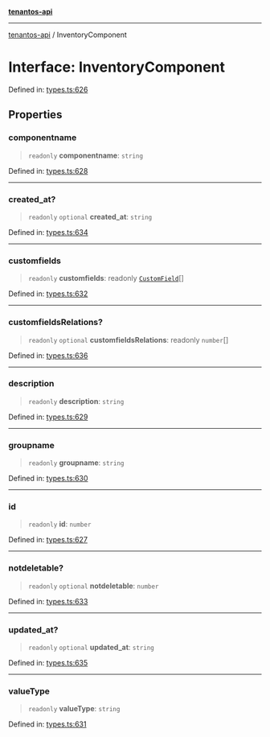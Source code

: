 [**tenantos-api**](../README.md)

***

[tenantos-api](../globals.md) / InventoryComponent

# Interface: InventoryComponent

Defined in: [types.ts:626](https://github.com/shadmanZero/tenantos-api/blob/b1ba837cafbeb4e057ec12e90b81a7c5ea5b383f/src/types.ts#L626)

## Properties

### componentname

> `readonly` **componentname**: `string`

Defined in: [types.ts:628](https://github.com/shadmanZero/tenantos-api/blob/b1ba837cafbeb4e057ec12e90b81a7c5ea5b383f/src/types.ts#L628)

***

### created\_at?

> `readonly` `optional` **created\_at**: `string`

Defined in: [types.ts:634](https://github.com/shadmanZero/tenantos-api/blob/b1ba837cafbeb4e057ec12e90b81a7c5ea5b383f/src/types.ts#L634)

***

### customfields

> `readonly` **customfields**: readonly [`CustomField`](CustomField.md)[]

Defined in: [types.ts:632](https://github.com/shadmanZero/tenantos-api/blob/b1ba837cafbeb4e057ec12e90b81a7c5ea5b383f/src/types.ts#L632)

***

### customfieldsRelations?

> `readonly` `optional` **customfieldsRelations**: readonly `number`[]

Defined in: [types.ts:636](https://github.com/shadmanZero/tenantos-api/blob/b1ba837cafbeb4e057ec12e90b81a7c5ea5b383f/src/types.ts#L636)

***

### description

> `readonly` **description**: `string`

Defined in: [types.ts:629](https://github.com/shadmanZero/tenantos-api/blob/b1ba837cafbeb4e057ec12e90b81a7c5ea5b383f/src/types.ts#L629)

***

### groupname

> `readonly` **groupname**: `string`

Defined in: [types.ts:630](https://github.com/shadmanZero/tenantos-api/blob/b1ba837cafbeb4e057ec12e90b81a7c5ea5b383f/src/types.ts#L630)

***

### id

> `readonly` **id**: `number`

Defined in: [types.ts:627](https://github.com/shadmanZero/tenantos-api/blob/b1ba837cafbeb4e057ec12e90b81a7c5ea5b383f/src/types.ts#L627)

***

### notdeletable?

> `readonly` `optional` **notdeletable**: `number`

Defined in: [types.ts:633](https://github.com/shadmanZero/tenantos-api/blob/b1ba837cafbeb4e057ec12e90b81a7c5ea5b383f/src/types.ts#L633)

***

### updated\_at?

> `readonly` `optional` **updated\_at**: `string`

Defined in: [types.ts:635](https://github.com/shadmanZero/tenantos-api/blob/b1ba837cafbeb4e057ec12e90b81a7c5ea5b383f/src/types.ts#L635)

***

### valueType

> `readonly` **valueType**: `string`

Defined in: [types.ts:631](https://github.com/shadmanZero/tenantos-api/blob/b1ba837cafbeb4e057ec12e90b81a7c5ea5b383f/src/types.ts#L631)
